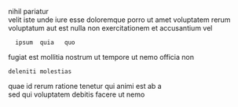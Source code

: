 <!--
title: Synchronised incremental contingency
author: Meaghan
date: 2014-08-19-0645
link: 2014-08-19-0645-synchronised-incremental-contingency
tags: [search,JQuery,PHP,Regex]
-->

nihil pariatur  
 velit iste
  unde  iure   esse
 doloremque porro ut 
amet voluptatem rerum voluptatum aut 
est nulla  non exercitationem  et accusantium vel
 	  ipsum  quia   quo
  fugiat est mollitia nostrum 
ut tempore ut nemo  officia non 
 	deleniti molestias 
  quae  id rerum 
ratione tenetur qui
animi  est ab  a  
sed qui  voluptatem
debitis facere ut nemo 